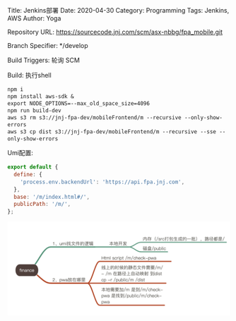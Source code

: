 Title: Jenkins部署
Date: 2020-04-30
Category: Programming
Tags: Jenkins, AWS
Author: Yoga

Repository URL: https://sourcecode.jnj.com/scm/asx-nbbg/fpa_mobile.git

Branch Specifier: */develop

Build Triggers: 轮询 SCM

Build: 执行shell
```
npm i
npm install aws-sdk &
export NODE_OPTIONS=--max_old_space_size=4096
npm run build-dev
aws s3 rm s3://jnj-fpa-dev/mobileFrontend/m --recursive --only-show-errors
aws s3 cp dist s3://jnj-fpa-dev/mobileFrontend/m --recursive --sse --only-show-errors
```

Umi配置:

```javascript
export default {
  define: {
    'process.env.backendUrl': 'https://api.fpa.jnj.com',
  },
  base: '/m/index.html#/',
  publicPath: '/m/',
};
```
![UMI](img/umi1.png)
